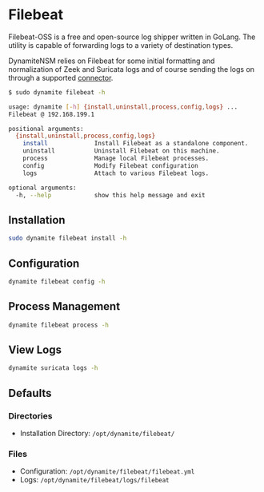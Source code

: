 # Filebeat

Filebeat-OSS is a free and open-source log shipper written in GoLang. The utility is capable of forwarding logs to a 
variety of destination types.

DynamiteNSM relies on Filebeat for some initial formatting and normalization of Zeek and Suricata logs and of course
sending the logs on through a supported [connector](/configuration/agent/01_connectors).

```bash
$ sudo dynamite filebeat -h

usage: dynamite [-h] {install,uninstall,process,config,logs} ...
Filebeat @ 192.168.199.1

positional arguments:
  {install,uninstall,process,config,logs}
    install             Install Filebeat as a standalone component.
    uninstall           Uninstall Filebeat on this machine.
    process             Manage local Filebeat processes.
    config              Modify Filebeat configuration
    logs                Attach to various Filebeat logs.

optional arguments:
  -h, --help            show this help message and exit
```

## Installation
```bash
sudo dynamite filebeat install -h
```

## Configuration
```bash
dynamite filebeat config -h
```

## Process Management
```bash
dynamite filebeat process -h
```

## View Logs
```bash
dynamite suricata logs -h
```

## Defaults

### Directories

- Installation Directory: `/opt/dynamite/filebeat/`

### Files
- Configuration: `/opt/dynamite/filebeat/filebeat.yml`
- Logs: `/opt/dynamite/filebeat/logs/filebeat`

